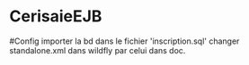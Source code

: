 # CerisaieEJB

#Config
importer la bd dans le fichier 'inscription.sql'
changer standalone.xml dans wildfly par celui dans doc.
